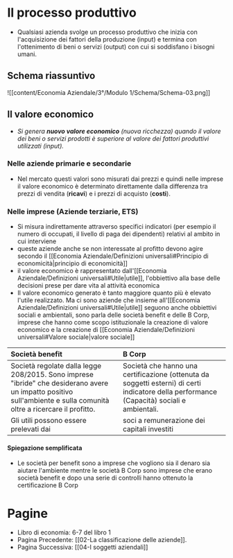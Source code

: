 # Il processo produttivo

- Qualsiasi azienda svolge un processo produttivo che inizia con l'acquisizione dei fattori della produzione (input) e termina con l'ottenimento di beni o servizi (output) con cui si soddisfano i bisogni umani.

## Schema riassuntivo

![[content/Economia Aziendale/3°/Modulo 1/Schema/Schema-03.png]]

## Il valore economico
- *Si genera **nuovo valore economico** (nuova ricchezza) quando il valore dei beni o servizi prodotti è superiore al valore dei fattori produttivi utilizzati (input).*
### Nelle aziende primarie e secondarie
- Nel mercato questi valori sono misurati dai prezzi e quindi nelle imprese il valore economico è determinato direttamente dalla differenza tra prezzi di vendita (**ricavi**) e i prezzi di acquisto (**costi**).
### Nelle imprese (Aziende terziarie, ETS)
- Si misura indirettamente attraverso specifici indicatori (per esempio il numero di occupati, il livello di paga dei dipendenti) relativi al ambito in cui interviene
- queste aziende anche se non interessate al profitto devono agire secondo il [[Economia Aziendale/Definizioni universali#Principio di economicità|principio di economicità]]
- il valore economico è rappresentato dall'[[Economia Aziendale/Definizioni universali#Utile|utile]], l'obbiettivo alla base delle decisioni prese per dare vita al attività economica
- Il valore economico generato è tanto maggiore quanto più è elevato l'utile realizzato. Ma ci sono aziende che insieme all'[[Economia Aziendale/Definizioni universali#Utile|utile]] seguono anche obbiettivi sociali e ambientali, sono parla delle società benefit e delle B Corp, imprese che hanno come scopo istituzionale la creazione di valore economico e la creazione di [[Economia Aziendale/Definizioni universali#Valore sociale|valore sociale]]

| Società benefit                                                                                                                                                     | B Corp                                                                                                                                     |
| :------------------------------------------------------------------------------------------------------------------------------------------------------------------ | :----------------------------------------------------------------------------------------------------------------------------------------- |
| Società regolate dalla legge 208/2015. Sono imprese "ibride" che desiderano avere un impatto positivo sull'ambiente e sulla comunità oltre a ricercare il profitto. | Società che hanno una certificazione (ottenuta da soggetti esterni) di certi indicatore della performance (Capacità) sociali e ambientali. |
| Gli utili possono essere prelevati dai                                                                                                                              | soci a remunerazione dei capitali investiti                                                                                                |
#### Spiegazione semplificata
- Le società per benefit sono a imprese che vogliono sia il denaro sia aiutare l'ambiente mentre le società B Corp sono imprese che erano società benefit e dopo una serie di controlli hanno ottenuto la certificazione B Corp
# Pagine
- Libro di economia: 6-7 del libro 1
- Pagina Precedente: [[02-La classificazione delle aziende]].
- Pagina Successiva: [[04-I soggetti aziendali]]